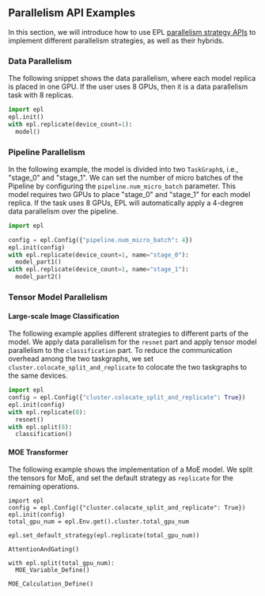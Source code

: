 ## Parallelism API Examples

In this section, we will introduce how to use EPL [parallelism strategy APIs]((strategy.md))
to implement different parallelism strategies, as well as their hybrids.

### Data Parallelism

The following snippet shows the data parallelism, where each model replica is placed in one GPU.
If the user uses 8 GPUs, then it is a data parallelism task with 8 replicas.

```python
import epl
epl.init()
with epl.replicate(device_count=1):
  model()
```

### Pipeline Parallelism

In the following example, the model is divided into two `TaskGraph`s, i.e., "stage_0" and "stage_1".
We can set the number of micro batches of the Pipeline by configuring the `pipeline.num_micro_batch` parameter.
This model requires two GPUs to place "stage_0" and "stage_1" for each model replica.
If the task uses 8 GPUs, EPL will automatically apply a 4-degree data parallelism over the pipeline.

```python
import epl

config = epl.Config({"pipeline.num_micro_batch": 4})
epl.init(config)
with epl.replicate(device_count=1, name="stage_0"):
  model_part1()
with epl.replicate(device_count=1, name="stage_1"):
  model_part2()
```

### Tensor Model Parallelism

#### Large-scale Image Classification

The following example applies different strategies to different parts of the model.
We apply data parallelism for the `resnet` part and apply tensor model parallelism to the `classification` part.
To reduce the communication overhead among the two taskgraphs, we set `cluster.colocate_split_and_replicate` to 
colocate the two taskgraphs to the same devices.

```python
import epl
config = epl.Config({"cluster.colocate_split_and_replicate": True})
epl.init(config)
with epl.replicate(8):
  resnet()
with epl.split(8):
  classification()
```

#### MOE Transformer

The following example shows the implementation of a MoE model.
We split the tensors for MoE, and set the default strategy as `replicate` for the remaining operations.

```
import epl
config = epl.Config({"cluster.colocate_split_and_replicate": True})
epl.init(config)
total_gpu_num = epl.Env.get().cluster.total_gpu_num

epl.set_default_strategy(epl.replicate(total_gpu_num))

AttentionAndGating()

with epl.split(total_gpu_num):
  MOE_Variable_Define()

MOE_Calculation_Define()
```
